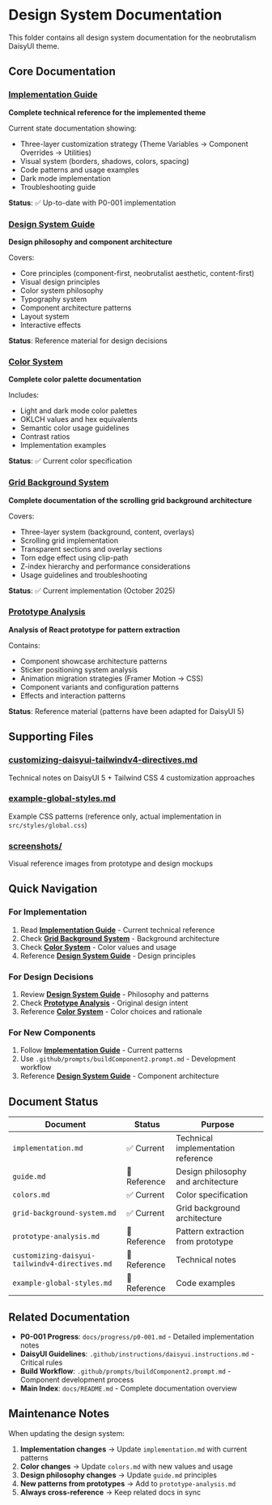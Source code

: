 # Design System Documentation

This folder contains all design system documentation for the neobrutalism DaisyUI theme.

## Core Documentation

### [Implementation Guide](./implementation.md)
**Complete technical reference for the implemented theme**

Current state documentation showing:
- Three-layer customization strategy (Theme Variables → Component Overrides → Utilities)
- Visual system (borders, shadows, colors, spacing)
- Code patterns and usage examples
- Dark mode implementation
- Troubleshooting guide

**Status**: ✅ Up-to-date with P0-001 implementation

### [Design System Guide](./guide.md)
**Design philosophy and component architecture**

Covers:
- Core principles (component-first, neobrutalist aesthetic, content-first)
- Visual design principles
- Color system philosophy
- Typography system
- Component architecture patterns
- Layout system
- Interactive effects

**Status**: Reference material for design decisions

### [Color System](./colors.md)
**Complete color palette documentation**

Includes:
- Light and dark mode color palettes
- OKLCH values and hex equivalents
- Semantic color usage guidelines
- Contrast ratios
- Implementation examples

**Status**: ✅ Current color specification

### [Grid Background System](./grid-background-system.md)
**Complete documentation of the scrolling grid background architecture**

Covers:
- Three-layer system (background, content, overlays)
- Scrolling grid implementation
- Transparent sections and overlay sections
- Torn edge effect using clip-path
- Z-index hierarchy and performance considerations
- Usage guidelines and troubleshooting

**Status**: ✅ Current implementation (October 2025)

### [Prototype Analysis](./prototype-analysis.md)
**Analysis of React prototype for pattern extraction**

Contains:
- Component showcase architecture patterns
- Sticker positioning system analysis
- Animation migration strategies (Framer Motion → CSS)
- Component variants and configuration patterns
- Effects and interaction patterns

**Status**: Reference material (patterns have been adapted for DaisyUI 5)

## Supporting Files

### [customizing-daisyui-tailwindv4-directives.md](./customizing-daisyui-tailwindv4-directives.md)
Technical notes on DaisyUI 5 + Tailwind CSS 4 customization approaches

### [example-global-styles.md](./example-global-styles.md)
Example CSS patterns (reference only, actual implementation in `src/styles/global.css`)

### [screenshots/](./screenshots/)
Visual reference images from prototype and design mockups

## Quick Navigation

### For Implementation
1. Read **[Implementation Guide](./implementation.md)** - Current technical reference
2. Check **[Grid Background System](./grid-background-system.md)** - Background architecture
3. Check **[Color System](./colors.md)** - Color values and usage
4. Reference **[Design System Guide](./guide.md)** - Design principles

### For Design Decisions
1. Review **[Design System Guide](./guide.md)** - Philosophy and patterns
2. Check **[Prototype Analysis](./prototype-analysis.md)** - Original design intent
3. Reference **[Color System](./colors.md)** - Color choices and rationale

### For New Components
1. Follow **[Implementation Guide](./implementation.md)** - Current patterns
2. Use `.github/prompts/buildComponent2.prompt.md` - Development workflow
3. Reference **[Design System Guide](./guide.md)** - Component architecture

## Document Status

| Document | Status | Purpose |
|----------|--------|---------|
| `implementation.md` | ✅ Current | Technical implementation reference |
| `guide.md` | 📖 Reference | Design philosophy and architecture |
| `colors.md` | ✅ Current | Color specification |
| `grid-background-system.md` | ✅ Current | Grid background architecture |
| `prototype-analysis.md` | 📖 Reference | Pattern extraction from prototype |
| `customizing-daisyui-tailwindv4-directives.md` | 📖 Reference | Technical notes |
| `example-global-styles.md` | 📖 Reference | Code examples |

## Related Documentation

- **P0-001 Progress**: `docs/progress/p0-001.md` - Detailed implementation notes
- **DaisyUI Guidelines**: `.github/instructions/daisyui.instructions.md` - Critical rules
- **Build Workflow**: `.github/prompts/buildComponent2.prompt.md` - Component development process
- **Main Index**: `docs/README.md` - Complete documentation overview

## Maintenance Notes

When updating the design system:

1. **Implementation changes** → Update `implementation.md` with current patterns
2. **Color changes** → Update `colors.md` with new values and usage
3. **Design philosophy changes** → Update `guide.md` principles
4. **New patterns from prototypes** → Add to `prototype-analysis.md`
5. **Always cross-reference** → Keep related docs in sync

